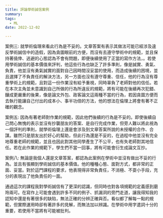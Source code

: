 ```yaml
---
title: 評論學術誠信案例
summary:
tags:
  - ML
date: 2022-12-02

---
```



  案例三:
         就學術倫理來看此行為是不妥的。文章答案有表示其做法可能已經涉及違反學術誠信中的造假，因為貪圖眼前的方便，而沒有去遵守學術中的規範，並且保持著僥倖、逃避的心態認為不會有問題，即便後續使用了正當的寫作方法，。若使用學術誠信的基本價值來評判，他這些行為也缺乏了許多準則，像是誠實、勇氣、負責，他並沒有勇氣誠實的面對自己因時間沒妥當的使用，而造成後續的困境，並且選擇了不負責任的解決方法，另一方面也沒有遵守尊重、信任，他的行為沒有尊重學術上的規範，且對這一份作業沒有給予重視，同時辜負了老師對他的信任。若在本次主角並未意識到自己所做的行為所違反的規範，將有可能在後續再次犯錯、釀成更嚴重的後果，像是論文外包、政客論文這兩種不當的行為，若因貪圖方便而去執行能讓自己付出的成本小、事半功倍的方法，他的想法在倫理上將會有著不正確的觀念。
    
  案例五:
         因為有著老師對作業的規範，因此他們後續的行為是不妥的。即使後續自己問心無愧的表示並沒有抄襲朋友的答案、是自行完成作業，但旁人難以將此視為一個評判的準則，就學術倫理上還是會涉及到文章答案所說的未授權的合作、合謀。雖然只是朋友出於好心的幫助，但此行為還是不妥的，在過程中他並沒有完全地尊重老師的規範，並且也因此對其他同學產生了不公平，也有失老師對其地信任。若在此作業的規範下，學生們不當一回事，將有可能會衍生成論文互抄。
     
  案例八:
         無論是我個人還是文章答案，都認為此案例在學術中並沒有做出不妥的行為。並且有張顯到學術誠信的基本價值。他的種種心態、面對方式，都非常的正面、妥當。對於這門課程的要求，他表現得非常負責任，不消極、不耍小手段，充分的表現出了他負責任的一面。
    
    
  通過這次的課程我對學術誠信有了更深的認識，但同時也對各項規範的定義感到磨玲兩可。在寫作上可能會遇到許多不同的例子、抓漏洞的旁門走道，讓我得知我的認知中還是有著很多的缺陷，無法正確的分辨正確與否。看似都了解每一點的規範，但實際運用時卻有著許多的見解，而無法加以辨識。在學術中用字遣詞十分的重要，若使用不當將有可能被批判。

